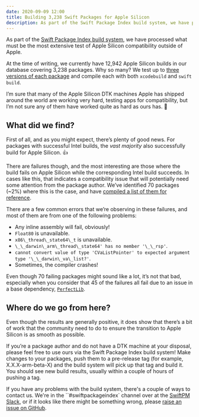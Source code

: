 ```yaml
---
date: 2020-09-09 12:00
title: Building 3,238 Swift Packages for Apple Silicon
description: As part of the Swift Package Index build system, we have processed what must be the most extensive test of Apple Silicon compatibility outside of Apple. Here's what we found.
---
```


As part of the [Swift Package Index build system](https://blog.swiftpackageindex.com/posts/launching-language-and-platform-package-compatibility/), we have processed what must be the most extensive test of Apple Silicon compatibility outside of Apple.

At the time of writing, we currently have 12,942 Apple Silicon builds in our database covering 3,238 packages. Why so many? We test up to [three versions of each package](https://swiftpackageindex.com/SwifQL/SwifQL/builds) and compile each with both `xcodebuild` and `swift build`.

I’m sure that many of the Apple Silicon DTK machines Apple has shipped around the world are working very hard, testing apps for compatibility, but I’m not sure any of them have worked quite as hard as ours has. 🚀

## What did we find?

First of all, and as you might expect, there’s plenty of good news. For packages with successful Intel builds, the *vast majority* also successfully build for Apple Silicon. 👍

There are failures though, and the most interesting are those where the build fails on Apple Silicon while the corresponding Intel build succeeds. In cases like this, that indicates a compatibility issue that will potentially need some attention from the package author. We’ve identified 70 packages (~2%) where this is the case, and have [compiled a list of them for reference](https://gist.github.com/daveverwer/ae08ad14a7a975e0488503282b4f1dbf).

There are a few common errors that we’re observing in these failures, and most of them are from one of the following problems:

- Any inline assembly will fail, obviously!
- `Float80` is unavailable.
- `x86\_thread\_state64\_t` is unavailable.
- `\_\_darwin\_arm\_thread\_state64' has no member '\_\_rsp'`.
- `cannot convert value of type 'CVaListPointer' to expected argument type '\_\_darwin\_va\_list?'`.
- Sometimes, the compiler crashes!

Even though 70 failing packages might sound like a lot, it’s not that bad, especially when you consider that 45 of the failures all fail due to an issue in a base dependency, [`PerfectLib`](https://swiftpackageindex.com/PerfectlySoft/Perfect).

## Where do we go from here?

Even though the results are generally positive, it does show that there’s a bit of work that the community need to do to ensure the transition to Apple Silicon is as smooth as possible. 

If you’re a package author and do not have a DTK machine at your disposal, please feel free to use ours via the Swift Package Index build system! Make changes to your packages, push them to a pre-release tag (for example, X.X.X-arm-beta-X) and the build system will pick up that tag and build it. You should see new build results, usually within a couple of hours of pushing a tag.

If you have any problems with the build system, there's a couple of ways to contact us. We're in the ``#swiftpackageindex` channel over at the [SwiftPM Slack](https://swift-package-manager.herokuapp.com), or if it looks like there might be something wrong, please [raise an issue on GitHub](https://github.com/SwiftPackageIndex/SwiftPackageIndex-Server/issues/new).

